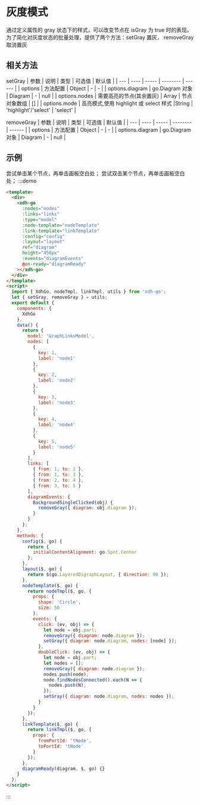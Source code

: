 # 灰度模式

通过定义属性的 gray 状态下的样式，可以改变节点在 isGray 为 true 时的表现。
为了简化对灰度状态的批量处理，提供了两个方法：setGray 置灰， removeGray 取消置灰

## 相关方法

setGray
| 参数 | 说明 | 类型 | 可选值 | 默认值 |
| --- | ---- | ----- | -------- | ------ |
| options | 方法配置 | Object | - | - |
| options.diagram | go.Diagram 对象 | Diagram | - | null |
| options.nodes | 需要高亮的节点(其余置灰) | Array | 节点对象数组 | [] |
| options.mode | 高亮模式,使用 highlight 或 select 样式 |String | 'highlight'/'select' | 'select' |

removeGray
| 参数 | 说明 | 类型 | 可选值 | 默认值 |
| --- | ---- | ----- | -------- | ------ |
| options | 方法配置 | Object | - | - |
| options.diagram | go.Diagram 对象 | Diagram | - | null |

## 示例

尝试单击某个节点，再单击画板空白处； 尝试双击某个节点，再单击画板空白处；
:::demo

```html
<template>
  <div>
    <xdh-go
      :nodes="nodes"
      :links="links"
      :type="model"
      :node-template="nodeTemplate"
      :link-template="linkTemplate"
      :config="config"
      :layout="layout"
      ref="diagram"
      height="450px"
      :events="diagramEvents"
      @on-ready="diagramReady"
    ></xdh-go>
  </div>
</template>
<script>
  import { XdhGo, nodeTmpl, linkTmpl, utils } from 'xdh-go';
  let { setGray, removeGray } = utils;
  export default {
    components: {
      XdhGo
    },
    data() {
      return {
        model: 'GraphLinksModel',
        nodes: [
          {
            key: 1,
            label: 'node1'
          },
          {
            key: 2,
            label: 'node2'
          },
          {
            key: 3,
            label: 'node3'
          },
          {
            key: 4,
            label: 'node4'
          },
          {
            key: 5,
            label: 'node5'
          }
        ],
        links: [
          { from: 1, to: 2 },
          { from: 1, to: 3 },
          { from: 2, to: 4 },
          { from: 3, to: 5 }
        ],
        diagramEvents: {
          BackgroundSingleClicked(obj) {
            removeGray({ diagram: obj.diagram });
          }
        }
      };
    },
    methods: {
      config($, go) {
        return {
          initialContentAlignment: go.Spot.Center
        };
      },
      layout($, go) {
        return $(go.LayeredDigraphLayout, { direction: 90 });
      },
      nodeTemplate($, go) {
        return nodeTmpl($, go, {
          props: {
            shape: 'Circle',
            size: 50
          },
          events: {
            click: (ev, obj) => {
              let node = obj.part;
              removeGray({ diagram: node.diagram });
              setGray({ diagram: node.diagram, nodes: [node] });
            },
            doubleClick: (ev, obj) => {
              let node = obj.part;
              let nodes = [];
              removeGray({ diagram: node.diagram });
              nodes.push(node);
              node.findNodesConnected().each(N => {
                nodes.push(N);
              });
              setGray({ diagram: node.diagram, nodes: nodes });
            }
          }
        });
      },
      linkTemplate($, go) {
        return linkTmpl($, go, {
          props: {
            fromPortId: 'tNode',
            toPortId: 'tNode'
          }
        });
      },
      diagramReady(diagram, $, go) {}
    }
  };
</script>
```

:::
